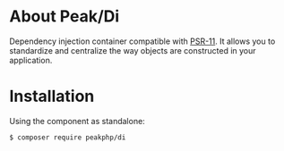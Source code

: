 # About Peak/Di

Dependency injection container compatible with [PSR-11](http://www.php-fig.org/psr/psr-11/).
It allows you to standardize and centralize the way objects are constructed in your application.

# Installation

Using the component as standalone:

```
$ composer require peakphp/di
```